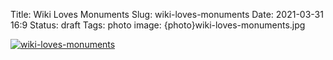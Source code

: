 Title: Wiki Loves Monuments
Slug: wiki-loves-monuments
Date: 2021-03-31 16:9
Status: draft
Tags: photo
image: {photo}wiki-loves-monuments.jpg

[![wiki-loves-monuments]({photo}wiki-loves-monuments.jpg "wiki-loves-monuments")]({static}/pic/wiki-loves-monuments.jpg)
